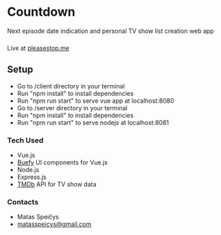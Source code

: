# Countdown

Next episode date indication and personal TV show list creation web app

###
Live at [pleasestop.me](http://pleasestop.me)

## Setup

* Go to /client directory in your terminal
* Run "npm install" to install dependencies
* Run "npm run start" to serve vue app at localhost:8080
* Go to /server directory in your terminal
* Run "npm install" to install dependencies
* Run "npm run start" to serve nodejs at localhost:8081

### Tech Used

* Vue.js
* [Buefy](https://buefy.org/) UI components for Vue.js
* Node.js
* Express.js
* [TMDb](https://www.themoviedb.org) API for TV show data

### Contacts

* Matas Speičys
* matasspeicys@gmail.com
